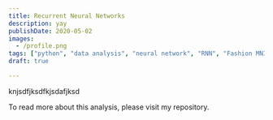 ```yaml
---
title: Recurrent Neural Networks
description: yay
publishDate: 2020-05-02
images:
  - /profile.png
tags: ["python", "data analysis", "neural network", "RNN", "Fashion MNIST"]
draft: true

---
```

knjsdfjksdfkjsdafjksd

To read more about this analysis, please visit my repository. 